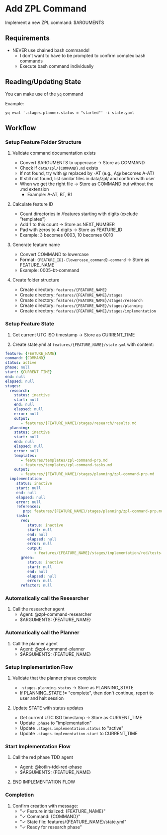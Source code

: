 # Add ZPL Command

Implement a new ZPL command: $ARGUMENTS

## Requirements

- NEVER use chained bash commands!
   - I don't want to have to be prompted to confirm complex bash commands
   - Execute bash command individually

## Reading/Updating State
You can make use of the `yq` command

Example:
```shell
yq eval '.stages.planner.status = "started"' -i state.yaml
```

## Workflow
### Setup Feature Folder Structure

1. Validate command documentation exists
   - Convert $ARGUMENTS to uppercase → Store as COMMAND
   - Check if `data/zpl/{COMMAND}.md` exists
   - If not found, try with @ replaced by -AT (e.g., A@ becomes A-AT)
   - If still not found, list similar files in data/zpl/ and confirm with user
   - When we get the right file  → Store as COMMAND but without the .md extension
     - Example: A-AT, BT, B1

2. Calculate feature ID
   - Count directories in /features starting with digits (exclude "templates")
   - Add 1 to this count → Store as NEXT_NUMBER
   - Pad with zeros to 4 digits → Store as FEATURE_ID
   - Example: 3 becomes 0003, 10 becomes 0010

3. Generate feature name
   - Convert COMMAND to lowercase
   - Format: `{FEATURE_ID}-{lowercase_command}-command` → Store as FEATURE_NAME
   - Example: 0005-bt-command

4. Create folder structure
   - Create directory: `features/{FEATURE_NAME}`
   - Create directory: `features/{FEATURE_NAME}/stages`
   - Create directory: `features/{FEATURE_NAME}/stages/research`
   - Create directory: `features/{FEATURE_NAME}/stages/planning`
   - Create directory: `features/{FEATURE_NAME}/stages/implementation`

### Setup Feature State

1. Get current UTC ISO timestamp → Store as CURRENT_TIME

2. Create state.yml at `features/{FEATURE_NAME}/state.yml` with content:
```yaml
feature: {FEATURE_NAME}
command: {COMMAND}
status: active
phase: null
start: {CURRENT_TIME}
end: null
elapsed: null
stages:
  research:
    status: inactive
    start: null
    end: null
    elapsed: null
    error: null
    output:
       - features/{FEATURE_NAME}/stages/research/results.md
  planning:
    status: inactive
    start: null
    end: null
    elapsed: null
    error: null
    templates:
       - features/templates/zpl-command-prp.md
       - features/templates/zpl-command-tasks.md
    output:
       - features/{FEATURE_NAME}/stages/planning/zpl-command-prp.md
  implementation:
     status: inactive
     start: null
     end: null
     elapsed: null
     error: null
     references:
        prp: features/{FEATURE_NAME}/stages/planning/zpl-command-prp.md
     tasks:
       red:
          status: inactive
          start: null
          end: null
          elapsed: null
          error: null
          output:
             - features/{FEATURE_NAME}/stages/implementation/red/tests-created.md
       green:
          status: inactive
          start: null
          end: null
          elapsed: null
          error: null
       refactor: null
```

### Automatically call the Researcher

1. Call the researcher agent
   - Agent: @zpl-command-researcher
   - $ARGUMENTS: {FEATURE_NAME}

### Automatically call the Planner

1. Call the planner agent
   - Agent: @zpl-command-planner
   - $ARGUMENTS: {FEATURE_NAME}

### Setup Implementation Flow

1. Validate that the planner phase complete
   - `.stages.planning.status` → Store as PLANNING_STATE
   - If PLANNING_STATE != "complete", then don't continue, report to user and halt session

2. Update STATE with status updates
   - Get current UTC ISO timestamp → Store as CURRENT_TIME
   - Update `.phase` to "implementation"
   - Update `.stages.implementation.status` to "active"
   - Update `.stages.implementation.start` to CURRENT_TIME

### Start Implementation Flow

1. Call the red phase TDD agent
   - Agent: @kotlin-tdd-red-phase
   - $ARGUMENTS: {FEATURE_NAME}

2. END IMPLEMENTATION FLOW

### Completion

1. Confirm creation with message:
   - "✓ Feature initialized: {FEATURE_NAME}"
   - "✓ Command: {COMMAND}"
   - "✓ State file: features/{FEATURE_NAME}/state.yml"
   - "✓ Ready for research phase"